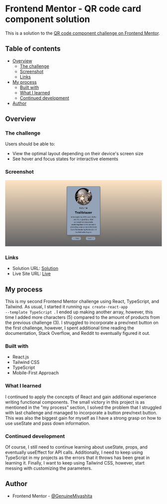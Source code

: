 # Frontend Mentor - QR code card component solution

This is a solution to the [QR code component challenge on Frontend Mentor](https://www.frontendmentor.io/challenges/qr-code-component-iux_sIO_H).

## Table of contents

- [Overview](#overview)
  - [The challenge](#the-challenge)
  - [Screenshot](#screenshot)
  - [Links](#links)
- [My process](#my-process)
  - [Built with](#built-with)
  - [What I learned](#what-i-learned)
  - [Continued development](#continued-development)
- [Author](#author)

## Overview

### The challenge

Users should be able to:

- View the optimal layout depending on their device's screen size
- See hover and focus states for interactive elements

### Screenshot

![Snapshot](./src/assets/Finalization.png)

### Links

- Solution URL: [Solution](https://www.frontendmentor.io/solutions/qr-code-component-reacttailwindtypescript-qKy7p6hQHv)
- Live Site URL: [Live](https://fmentorqrcode.netlify.app/)

## My process

This is my second Frontend Mentor challenge using React, TypeScript, and Tailwind. As usual, I started it running <code>npx create-react-app --template TypeScript </code>. I ended up making another array, however, this time I added more characters (5) compared to the amount of products from the previous challenge (3). I struggled to incorporate a prev/next button on the first challenge, however, I spent additional time reading the documentation, Stack Overflow, and Reddit to eventually figured it out.

### Built with

- React.js
- Tailwind CSS
- TypeScript
- Mobile-First Approach

### What I learned

I continued to apply the concepts of React and gain additional experience writing functional components. The small victory in this project is as mentioned in the "my process" section, I solved the problem that I struggled with last challenge and managed to incorporate a button prev/next button. This was also the biggest gain for myself as I have a strong grasp on how to use useState and pass down information.

### Continued development

Of course, I still need to continue learning about useState, props, and eventually useEffect for API calls. Additionally, I need to keep using TypeScript in my projects as the errors that it throws has been great in learning it. Finally, I want to keep using Tailwind CSS, however, start messing with customizing the parameters.

## Author

- Frontend Mentor - [@GenuineMiyashita](https://www.frontendmentor.io/profile/GenuineMiyashita)
